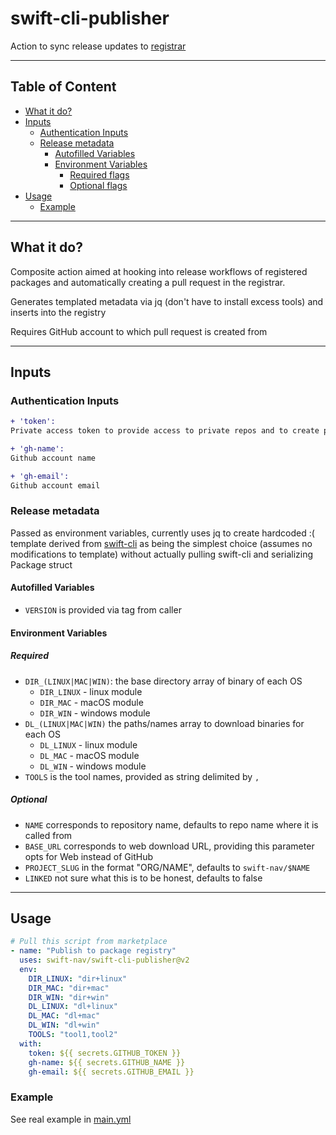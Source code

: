 # swift-cli-publisher

Action to sync release updates to [registrar](https://github.com/swift-nav/package-registry)

---

## Table of Content

- [What it do?](#what-it-do)
- [Inputs](#inputs)
    - [Authentication Inputs](#authentication-inputs)
    - [Release metadata](#release-metadata)
        - [Autofilled Variables](#autofilled-variables)
        - [Environment Variables](#environment-variables)
            - [Required flags](#required)
            - [Optional flags](#optional)
- [Usage](#usage)
    - [Example](#example)

---

## What it do?

Composite action aimed at hooking into release workflows of registered packages and
automatically creating a pull request in the registrar.

Generates templated metadata via jq (don't have to install excess tools) and inserts
into the registry

Requires GitHub account to which pull request is created from

---

## Inputs

### Authentication Inputs

```diff
+ 'token': 
Private access token to provide access to private repos and to create pull requests under

+ 'gh-name': 
Github account name

+ 'gh-email': 
Github account email
```

### Release metadata

Passed as environment variables, currently uses jq to create hardcoded :( template derived
from [swift-cli](https://github.com/swift-nav/swift-cli/blob/e6c6e72e76b89f99b2684ec6703dff0c60a3737b/swift/src/types.rs#L18)
as being the simplest choice (assumes no modifications to template) without actually pulling swift-cli
and serializing Package struct

#### Autofilled Variables

- `VERSION` is provided via tag from caller

#### Environment Variables

##### Required

- `DIR_(LINUX|MAC|WIN)`: the base directory array of binary of each OS
    - `DIR_LINUX` - linux module
    - `DIR_MAC` - macOS module
    - `DIR_WIN` - windows module
- `DL_(LINUX|MAC|WIN)` the paths/names array to download binaries for each OS
    - `DL_LINUX` - linux module
    - `DL_MAC` - macOS module
    - `DL_WIN` - windows module
- `TOOLS` is the tool names, provided as string delimited by `,`

##### Optional

- `NAME` corresponds to repository name, defaults to repo name where it is called from
- `BASE_URL` corresponds to web download URL, providing this parameter opts for Web instead of GitHub
- `PROJECT_SLUG` in the format "ORG/NAME", defaults to `swift-nav/$NAME`
- `LINKED` not sure what this is to be honest, defaults to false

---

## Usage

```yml
# Pull this script from marketplace
- name: "Publish to package registry"
  uses: swift-nav/swift-cli-publisher@v2
  env:
    DIR_LINUX: "dir+linux"
    DIR_MAC: "dir+mac"
    DIR_WIN: "dir+win"
    DL_LINUX: "dl+linux"
    DL_MAC: "dl+mac"
    DL_WIN: "dl+win"
    TOOLS: "tool1,tool2"
  with:
    token: ${{ secrets.GITHUB_TOKEN }}
    gh-name: ${{ secrets.GITHUB_NAME }}
    gh-email: ${{ secrets.GITHUB_EMAIL }}
```

### Example

See real example in [main.yml](https://github.com/swift-nav/publish-test-adrian/blob/main/.github/workflows/main.yml)
